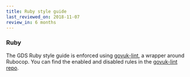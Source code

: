 ```yaml
---
title: Ruby style guide
last_reviewed_on: 2018-11-07
review_in: 6 months
---
```


### Ruby

The GDS Ruby style guide is enforced using [govuk-lint], a wrapper around Rubocop. You can find the enabled and disabled rules in the [govuk-lint repo][govuk-lint-rules].

[govuk-lint]: https://rubygems.org/gems/govuk-lint
[govuk-lint-rules]: https://github.com/alphagov/govuk-lint/tree/master/configs/rubocop
